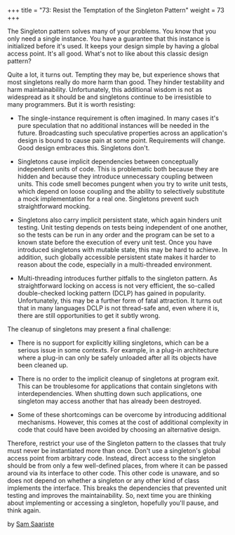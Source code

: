 +++
title = "73: Resist the Temptation of the Singleton Pattern"
weight = 73
+++

The Singleton pattern solves many of your problems. You know that you only need a single instance. You have a guarantee that this instance is initialized before it's used. It keeps your design simple by having a global access point. It's all good. What's not to like about this classic design pattern?

Quite a lot, it turns out. Tempting they may be, but experience shows that most singletons really do more harm than good. They hinder testability and harm maintainability. Unfortunately, this additional wisdom is not as widespread as it should be and singletons continue to be irresistible to many programmers. But it is worth resisting:

- The single-instance requirement is often imagined. In many cases it's pure speculation that no additional instances will be needed in the future. Broadcasting such speculative properties across an application's design is bound to cause pain at some point. Requirements will change. Good design embraces this. Singletons don't.

- Singletons cause implicit dependencies between conceptually independent units of code. This is problematic both because they are hidden and because they introduce unnecessary coupling between units. This code smell becomes pungent when you try to write unit tests, which depend on loose coupling and the ability to selectively substitute a mock implementation for a real one. Singletons prevent such straightforward mocking.

- Singletons also carry implicit persistent state, which again hinders unit testing. Unit testing depends on tests being independent of one another, so the tests can be run in any order and the program can be set to a known state before the execution of every unit test. Once you have introduced singletons with mutable state, this may be hard to achieve. In addition, such globally accessible persistent state makes it harder to reason about the code, especially in a multi-threaded environment.

- Multi-threading introduces further pitfalls to the singleton pattern. As straightforward locking on access is not very efficient, the so-called double-checked locking pattern (DCLP) has gained in popularity. Unfortunately, this may be a further form of fatal attraction. It turns out that in many languages DCLP is not thread-safe and, even where it is, there are still opportunities to get it subtly wrong.

The cleanup of singletons may present a final challenge:

- There is no support for explicitly killing singletons, which can be a serious issue in some contexts. For example, in a plug-in architecture where a plug-in can only be safely unloaded after all its objects have been cleaned up.

- There is no order to the implicit cleanup of singletons at program exit. This can be troublesome for applications that contain singletons with interdependencies. When shutting down such applications, one singleton may access another that has already been destroyed.

- Some of these shortcomings can be overcome by introducing additional mechanisms. However, this comes at the cost of additional complexity in code that could have been avoided by choosing an alternative design.

Therefore, restrict your use of the Singleton pattern to the classes that truly must never be instantiated more than once. Don't use a singleton's global access point from arbitrary code. Instead, direct access to the singleton should be from only a few well-defined places, from where it can be passed around via its interface to other code. This other code is unaware, and so does not depend on whether a singleton or any other kind of class implements the interface. This breaks the dependencies that prevented unit testing and improves the maintainability. So, next time you are thinking about implementing or accessing a singleton, hopefully you'll pause, and think again.

by [Sam Saariste](http://programmer.97things.oreilly.com/wiki/index.php/Sam_Saariste)